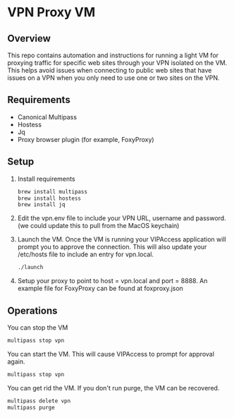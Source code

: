# VPN Proxy VM

## Overview

This repo contains automation and instructions for running a light VM for proxying traffic for 
specific web sites through your VPN isolated on the VM. This helps avoid issues when connecting to 
public web sites that have issues on a VPN when you only need to use one or two sites on the VPN.

## Requirements

* Canonical Multipass
* Hostess
* Jq
* Proxy browser plugin (for example, FoxyProxy)

## Setup

1. Install requirements

    ```bash
    brew install multipass
    brew install hostess
    brew install jq
    ```

2. Edit the vpn.env file to include your VPN URL, username and password. (we could update this to 
pull from the MacOS keychain)

3. Launch the VM. Once the VM is running your VIPAccess application will prompt you to approve the 
connection. This will also update your /etc/hosts file to include an entry for vpn.local.

    ```bash
    ./launch 
    ```

4. Setup your proxy to point to host = vpn.local and port = 8888. An example file for FoxyProxy can 
be found at foxproxy.json

## Operations

You can stop the VM

```bash
multipass stop vpn
```

You can start the VM. This will cause VIPAccess to prompt for approval again.

```bash
multipass stop vpn
```

You can get rid the VM. If you don't run purge, the VM can be recovered.

```bash
multipass delete vpn
multipass purge
```
